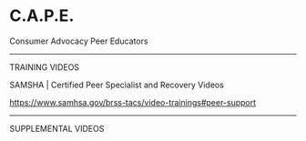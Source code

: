 # C.A.P.E.
Consumer Advocacy Peer Educators

____________________________________________________________________________________________________________________________________________________________________
TRAINING VIDEOS

SAMSHA | Certified Peer Specialist and Recovery Videos

https://www.samhsa.gov/brss-tacs/video-trainings#peer-support  

____________________________________________________________________________________________________________________________________________________________________
SUPPLEMENTAL VIDEOS

